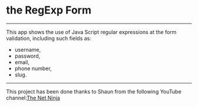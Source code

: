 # the RegExp Form

---

This app shows the use of Java Script regular expressions at the form validation, including such fields as:
- username,
- password,
- email,
- phone number,
- slug.

---

This project has been done thanks to Shaun from the following YouTube channel:<a href="https://www.youtube.com/channel/UCW5YeuERMmlnqo4oq8vwUpg" title="The Net Ninja" target="_blank">The Net Ninja</a>
